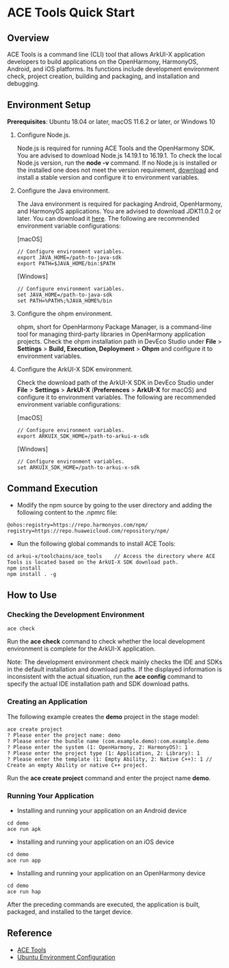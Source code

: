 # ACE Tools Quick Start

## Overview

ACE Tools is a command line (CLI) tool that allows ArkUI-X application developers to build applications on the OpenHarmony, HarmonyOS, Android, and iOS platforms. Its functions include development environment check, project creation, building and packaging, and installation and debugging.

## Environment Setup

**Prerequisites**: Ubuntu 18.04 or later, macOS 11.6.2 or later, or Windows 10

1. Configure Node.js.

   Node.js is required for running ACE Tools and the OpenHarmony SDK. You are advised to download Node.js 14.19.1 to 16.19.1. To check the local Node.js version, run the **node -v** command. If no Node.js is installed or the installed one does not meet the version requirement, [download](https://nodejs.org/en/download/) and install a stable version and configure it to environment variables.

2. Configure the Java environment.

   The Java environment is required for packaging Android, OpenHarmony, and HarmonyOS applications. You are advised to download JDK11.0.2 or later. You can download it [here](https://repo.huaweicloud.com/openjdk/). The following are recommended environment variable configurations:

   [macOS]

   ```shell
   // Configure environment variables.
   export JAVA_HOME=/path-to-java-sdk
   export PATH=$JAVA_HOME/bin:$PATH
   ```

   [Windows]

   ```shell
   // Configure environment variables.
   set JAVA_HOME=/path-to-java-sdk
   set PATH=%PATH%;%JAVA_HOME%/bin
   ```

3. Configure the ohpm environment.

   ohpm, short for OpenHarmony Package Manager, is a command-line tool for managing third-party libraries in OpenHarmony application projects. Check the ohpm installation path in DevEco Studio under **File** > **Settings** > **Build, Execution, Deployment** > **Ohpm** and configure it to environment variables.

4. Configure the ArkUI-X SDK environment.

   Check the download path of the ArkUI-X SDK in DevEco Studio under **File** > **Settings** > **ArkUI-X** (**Preferences** > **ArkUI-X** for macOS) and configure it to environment variables. The following are recommended environment variable configurations:

   [macOS]

   ```shell
   // Configure environment variables.
   export ARKUIX_SDK_HOME=/path-to-arkui-x-sdk
   ```

   [Windows]

   ```shell
   // Configure environment variables.
   set ARKUIX_SDK_HOME=/path-to-arkui-x-sdk
   ```

## Command Execution

   - Modify the npm source by going to the user directory and adding the following content to the .npmrc file:

   ```shell
   @ohos:registry=https://repo.harmonyos.com/npm/
   registry=https://repo.huaweicloud.com/repository/npm/
   ```

   - Run the following global commands to install ACE Tools:

   ```shell
   cd arkui-x/toolchains/ace_tools    // Access the directory where ACE Tools is located based on the ArkUI-X SDK download path.
   npm install
   npm install . -g
   ```

## How to Use

### Checking the Development Environment

   ```shell
   ace check
   ```

Run the **ace check** command to check whether the local development environment is complete for the ArkUI-X application.

Note: The development environment check mainly checks the IDE and SDKs in the default installation and download paths. If the displayed information is inconsistent with the actual situation, run the **ace config** command to specify the actual IDE installation path and SDK download paths.

### Creating an Application

   The following example creates the **demo** project in the stage model:

   ```shell
   ace create project
   ? Please enter the project name: demo
   ? Please enter the bundle name (com.example.demo):com.example.demo
   ? Please enter the system (1: OpenHarmony, 2: HarmonyOS): 1
   ? Please enter the project type (1: Application, 2: Library): 1
   ? Please enter the template (1: Empty Ability, 2: Native C++): 1 // Create an empty Ability or native C++ project.
   ```

Run the **ace create project** command and enter the project name **demo**.

### Running Your Application

* Installing and running your application on an Android device

```shell
cd demo
ace run apk
```

* Installing and running your application on an iOS device

```shell
cd demo
ace run app
```

* Installing and running your application on an OpenHarmony device

```shell
cd demo
ace run hap
```

After the preceding commands are executed, the application is built, packaged, and installed to the target device.

## Reference

- [ACE Tools](https://gitee.com/arkui-x/cli/blob/master/README-EN.md)
- [Ubuntu Environment Configuration](https://gitee.com/arkui-x/docs/blob/ArkUI-X-2.0-Beta1/en/application-dev/tutorial/how-to-configure-dev-environment.md)

<!--no_check-->
